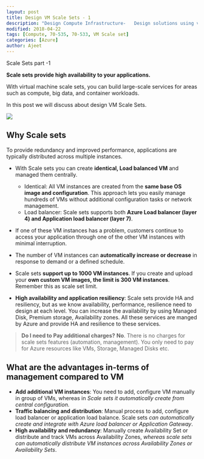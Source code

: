```yaml
---
layout: post
title: Design VM Scale Sets - 1
description: "Design Compute Infrastructure-   Design solutions using virtual machines - design VM Scale Sets"
modified: 2018-04-22
tags: [Compute, 70-535, 70-533, VM Scale set]
categories: [Azure]
author: Ajeet
---
```

Scale Sets part -1

**Scale sets provide high availability to your applications.**

With virtual machine scale sets, you can build large-scale services for areas such as compute, big data, and container workloads.

 In this post we will discuss about design VM Scale Sets.

 <!--more-->

 ![](https://azurecomcdn.azureedge.net/cvt-6c0998fa2dcfbce404ac54184e6cf80e82ea2072003230ad144d0a6dafb655a4/images/page/services/virtual-machine-scale-sets/02-scale.png)
 ## Why Scale sets
To provide redundancy and improved performance, applications are typically distributed across multiple instances. 

- With Scale sets you can create **identical, Load balanced VM** and managed them centrally. 

        
    -   Identical:  All VM instances are created from the **same base OS image and configuration**. This approach lets you easily manage hundreds of VMs without additional configuration tasks or network management.
    - Load balancer: Scale sets supports both **Azure Load balancer (layer 4) and Application load balancer (layer 7)**. 

- If one of these VM instances has a problem, customers continue to access your application through one of the other VM instances with minimal interruption.
- The number of VM instances can **automatically increase or decrease** in response to demand or a defined schedule.
- Scale sets **support up to 1000 VM instances**. If you create and upload your **own custom VM images, the limit is 300 VM instances**. Remember this as scale set limit.

- **High availability and application resiliency**: Scale sets provide HA and resiliency, but as we know availability,    performance, resilience need to design at each level. You can increase the availability by using Managed Disk, Premium storage, Availability zones. All these services are manged by Azure and provide HA and resilience to these services. 


>**Do I need to Pay additional charges?** 
**No**. There is no charges for scale sets features (automation, management). You only need to pay for Azure resources like VMs, Storage, Managed Disks etc.

## What are the advantages in-terms of management compared to VM

-   **Add additional VM instances**: You need to add, configure VM manually in group of VMs, whereas in *Scale sets it automatically create from central configuration.*
-   **Traffic balancing and distribution**: Manual process to add, configure load balancer or application load balance. Scale sets *can automatically create and integrate with Azure load balancer or Application Gateway*.
- **High availability and redundancy**: Manually create Availability Set or distribute and track VMs across Availability Zones, *whereas scale sets can automatically distribute VM instances across Availability Zones or Availability Sets*. 